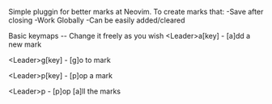 Simple pluggin for better marks at Neovim. To create marks that:
-Save after closing
-Work Globally
-Can be easily added/cleared

Basic keymaps -- Change it freely as you wish
\<Leader>a[key] - [a]dd a new mark

\<Leader>g[key] - [g]o to mark

\<Leader>p[key] - [p]op a mark

\<Leader>p<C-a> - [p]op [a]ll the marks
